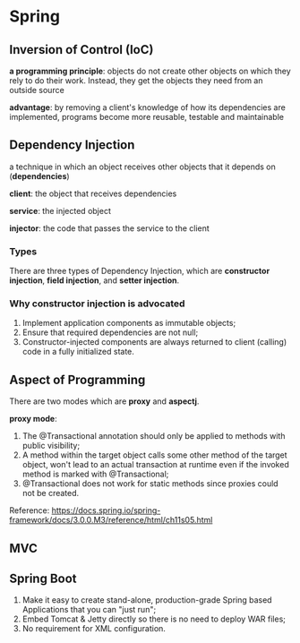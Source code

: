 # Spring

## Inversion of Control (IoC)

**a programming principle**: objects do not create other objects on which they rely to do their work. Instead, they get the objects they need from an outside source

**advantage**: by removing a client's knowledge of how its dependencies are implemented, programs become more reusable, testable and maintainable

## Dependency Injection

a technique in which an object receives other objects that it depends on (**dependencies**)

**client**: the object that receives dependencies

**service**: the injected object

**injector**: the code that passes the service to the client

### Types

There are three types of Dependency Injection, which are **constructor injection**, **field injection**, and **setter injection**.

### Why constructor injection is advocated

1. Implement application components as immutable objects;
2. Ensure that required dependencies are not null;
3. Constructor-injected components are always returned to client (calling) code in a fully initialized state.

## Aspect of Programming

There are two modes which are **proxy** and **aspectj**.

**proxy mode**:
1. The @Transactional annotation should only be applied to methods with public visibility;
2. A method within the target object calls some other method of the target object, won't lead to an actual transaction at runtime even if the invoked method is marked with @Transactional;
3. @Transactional does not work for static methods since proxies could not be created.

Reference: https://docs.spring.io/spring-framework/docs/3.0.0.M3/reference/html/ch11s05.html

## MVC

## Spring Boot

1. Make it easy to create stand-alone, production-grade Spring based Applications that you can "just run";
2. Embed Tomcat & Jetty directly so there is no need to deploy WAR files;
3. No requirement for XML configuration.
